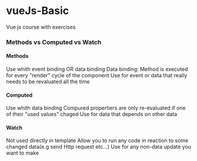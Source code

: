 # vueJs-Basic
Vue js course with exercises

<h3>Methods vs Computed vs Watch</h3>

<h4>Methods</h4>
Use whith event binding OR data binding
Data binding: Method is executed for every "render" cycle of the component
Use for event or data that really needs to be revaluated all the time

<h4>Computed</h4>
Use whith data binding
Compured propertiers are only re-evaluated if one of their  "used values" chaged
Use for data that depends on other data

<h4>Watch</h4>
Not used directly in template
Allow you to run any code in reaction to some changed data(e.g send Http request etc...)
Use for any non-data update you want to make

